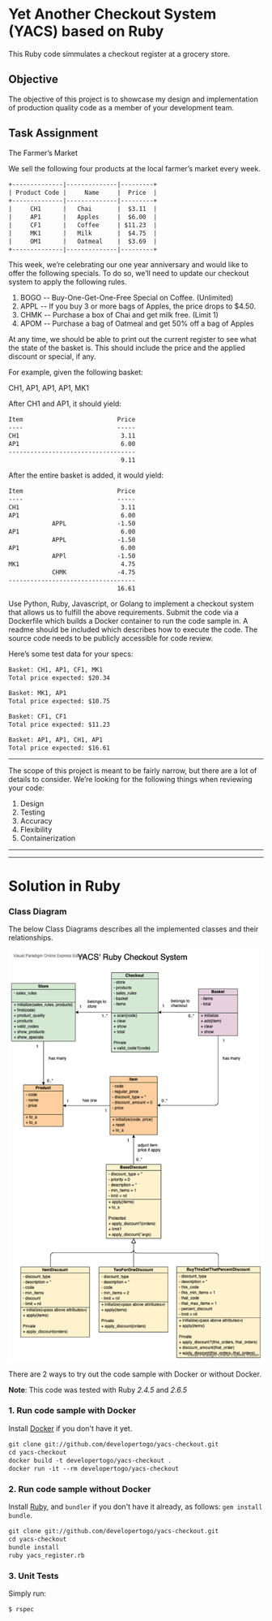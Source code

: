 # Yet Another Checkout System (YACS) based on Ruby

This Ruby code simmulates a checkout register at a grocery store.

## Objective

The objective of this project is to showcase my design and implementation of production quality code as a member of your development team.

## Task Assignment

The Farmer’s Market

We sell the following four products at the local farmer’s market every week.

```
+--------------|--------------|---------+
| Product Code |     Name     |  Price  |
+--------------|--------------|---------+
|     CH1      |   Chai       |  $3.11  |
|     AP1      |   Apples     |  $6.00  |
|     CF1      |   Coffee     | $11.23  |
|     MK1      |   Milk       |  $4.75  |
|     OM1      |   Oatmeal    |  $3.69  |
+--------------|--------------|---------+
```

This week, we’re celebrating our one year anniversary and would like to offer the
following specials.  To do so, we’ll need to update our checkout system to apply
the following rules.

1. BOGO -- Buy-One-Get-One-Free Special on Coffee. (Unlimited)
2. APPL -- If you buy 3 or more bags of Apples, the price drops to $4.50.
3. CHMK -- Purchase a box of Chai and get milk free. (Limit 1)
4. APOM -- Purchase a bag of Oatmeal and get 50% off a bag of Apples

At any time, we should be able to print out the current register to see what the state of
the basket is.  This should include the price and the applied discount or special, if any.

For example, given the following basket:

CH1, AP1, AP1, AP1, MK1

After CH1 and AP1, it should yield:

```
Item                          Price
----                          -----
CH1                            3.11
AP1                            6.00
-----------------------------------
                               9.11
```
After the entire basket is added, it would yield:

```
Item                          Price
----                          -----
CH1                            3.11
AP1                            6.00
            APPL              -1.50
AP1                            6.00
            APPL              -1.50
AP1                            6.00
            APPl              -1.50
MK1                            4.75
            CHMK              -4.75
-----------------------------------
                              16.61
```

Use Python, Ruby, Javascript, or Golang to implement a checkout system that allows us to fulfill the above requirements. Submit the code via a Dockerfile which builds a Docker container to run the code sample in. A readme should be included which describes how to execute the code. The source code needs to be publicly accessible for code review.

Here’s some test data for your specs:

```
Basket: CH1, AP1, CF1, MK1
Total price expected: $20.34
```

```
Basket: MK1, AP1
Total price expected: $10.75
```

```
Basket: CF1, CF1
Total price expected: $11.23
```

```
Basket: AP1, AP1, CH1, AP1
Total price expected: $16.61
```

-----

The scope of this project is meant to be fairly narrow, but there are a lot of details to consider.
We’re looking for the following things when reviewing your code:

1. Design
2. Testing
3. Accuracy
4. Flexibility
5. Containerization

---
---

# Solution in Ruby

### Class Diagram

The below Class Diagrams describes all the implemented classes and their relationships.

![YACS Class Diagram](https://github.com/developertogo/yacs-checkout/blob/master/docs/YACS-Checkout-System.vpd.png)

There are 2 ways to try out the code sample with Docker or without Docker.

**Note**: This code was tested with Ruby _2.4.5_ and _2.6.5_

### 1. Run code sample with Docker

Install [Docker](https://hub.docker.com/?overlay=onboarding) if you don't have it yet.
```
git clone git://github.com/developertogo/yacs-checkout.git
cd yacs-checkout
docker build -t developertogo/yacs-checkout .
docker run -it --rm developertogo/yacs-checkout
```

### 2. Run code sample without Docker

Install [Ruby](https://www.ruby-lang.org/en/documentation/installation/), and `bundler` if you don't have it already, as follows: `gem install bundle`. 
```
git clone git://github.com/developertogo/yacs-checkout.git
cd yacs-checkout
bundle install
ruby yacs_register.rb
```

### 3. Unit Tests

Simply run:
```
$ rspec
```

